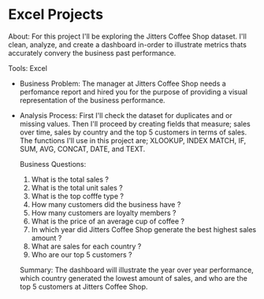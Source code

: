# Excel Projects

About: For this project I'll be exploring the Jitters Coffee Shop dataset. I'll clean, analyze, and create a dashboard in-order to illustrate metrics thats accurately convery the business past performance. 

Tools: Excel

* Business Problem: The manager at Jitters Coffee Shop needs a perfomance report and hired you for the purpose of providing a visual representation of the business performance.

* Analysis Process: First I'll check the dataset for duplicates and or missing values. Then I'll proceed by creating fields that measure; sales over time, sales by country and
  the top 5 customers in terms of sales. The functions I'll use in this project are; XLOOKUP, INDEX MATCH, IF, SUM, AVG, CONCAT, DATE, and TEXT.

  Business Questions:
  1. What is the total sales ?
  2. What is the total unit sales ?
  3. What is the top cofffe type ?
  4. How many customers did the business have ?
  5. How many customers are loyalty members ?
  6. What is the price of an average cup of coffee ? 
  7. In which year did Jitters Coffee Shop generate the best highest sales amount ?
  8. What are sales for each country ? 
  9. Who are our top 5 customers ?
 
  Summary: The dashboard will illustrate the year over year performance, which country generated the lowest amount of sales, and who are the top 5 customers at Jitters Coffee Shop. 
